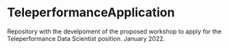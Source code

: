 # TeleperformanceApplication
Repository with the develpoment of the proposed workshop to apply for the Teleperformance Data Scientist position. January 2022.
